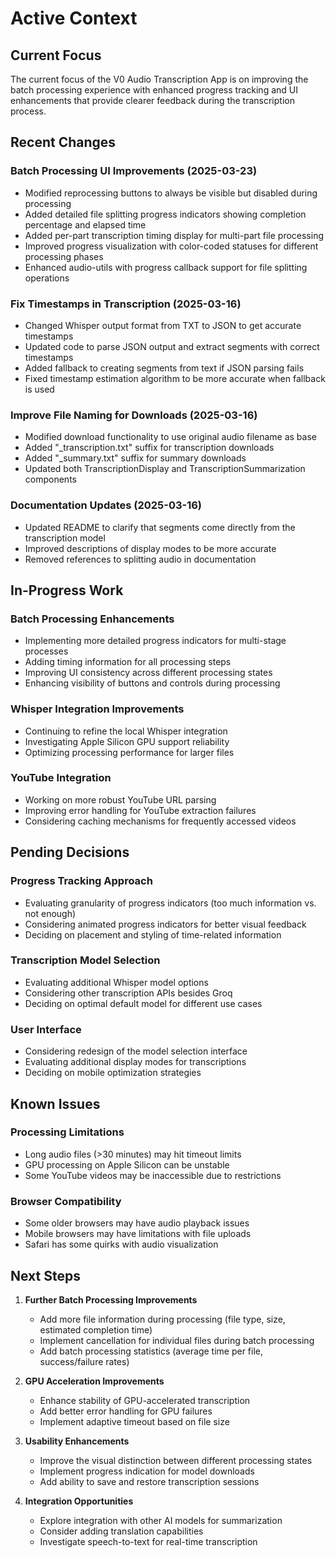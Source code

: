 # Active Context

## Current Focus
The current focus of the V0 Audio Transcription App is on improving the batch processing experience with enhanced progress tracking and UI enhancements that provide clearer feedback during the transcription process.

## Recent Changes

### Batch Processing UI Improvements (2025-03-23)
- Modified reprocessing buttons to always be visible but disabled during processing
- Added detailed file splitting progress indicators showing completion percentage and elapsed time
- Added per-part transcription timing display for multi-part file processing
- Improved progress visualization with color-coded statuses for different processing phases
- Enhanced audio-utils with progress callback support for file splitting operations

### Fix Timestamps in Transcription (2025-03-16)
- Changed Whisper output format from TXT to JSON to get accurate timestamps
- Updated code to parse JSON output and extract segments with correct timestamps
- Added fallback to creating segments from text if JSON parsing fails
- Fixed timestamp estimation algorithm to be more accurate when fallback is used

### Improve File Naming for Downloads (2025-03-16)
- Modified download functionality to use original audio filename as base
- Added "_transcription.txt" suffix for transcription downloads
- Added "_summary.txt" suffix for summary downloads
- Updated both TranscriptionDisplay and TranscriptionSummarization components

### Documentation Updates (2025-03-16)
- Updated README to clarify that segments come directly from the transcription model
- Improved descriptions of display modes to be more accurate
- Removed references to splitting audio in documentation

## In-Progress Work

### Batch Processing Enhancements
- Implementing more detailed progress indicators for multi-stage processes
- Adding timing information for all processing steps
- Improving UI consistency across different processing states
- Enhancing visibility of buttons and controls during processing

### Whisper Integration Improvements
- Continuing to refine the local Whisper integration
- Investigating Apple Silicon GPU support reliability
- Optimizing processing performance for larger files

### YouTube Integration
- Working on more robust YouTube URL parsing
- Improving error handling for YouTube extraction failures
- Considering caching mechanisms for frequently accessed videos

## Pending Decisions

### Progress Tracking Approach
- Evaluating granularity of progress indicators (too much information vs. not enough)
- Considering animated progress indicators for better visual feedback
- Deciding on placement and styling of time-related information

### Transcription Model Selection
- Evaluating additional Whisper model options
- Considering other transcription APIs besides Groq
- Deciding on optimal default model for different use cases

### User Interface
- Considering redesign of the model selection interface
- Evaluating additional display modes for transcriptions
- Deciding on mobile optimization strategies

## Known Issues

### Processing Limitations
- Long audio files (>30 minutes) may hit timeout limits
- GPU processing on Apple Silicon can be unstable
- Some YouTube videos may be inaccessible due to restrictions

### Browser Compatibility
- Some older browsers may have audio playback issues
- Mobile browsers may have limitations with file uploads
- Safari has some quirks with audio visualization

## Next Steps

1. **Further Batch Processing Improvements**
   - Add more file information during processing (file type, size, estimated completion time)
   - Implement cancellation for individual files during batch processing
   - Add batch processing statistics (average time per file, success/failure rates)

2. **GPU Acceleration Improvements**
   - Enhance stability of GPU-accelerated transcription
   - Add better error handling for GPU failures
   - Implement adaptive timeout based on file size

3. **Usability Enhancements**
   - Improve the visual distinction between different processing states
   - Implement progress indication for model downloads
   - Add ability to save and restore transcription sessions

4. **Integration Opportunities**
   - Explore integration with other AI models for summarization
   - Consider adding translation capabilities
   - Investigate speech-to-text for real-time transcription 